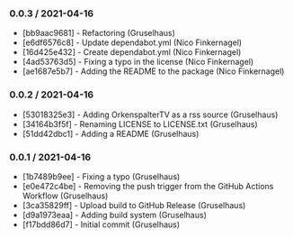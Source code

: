### 0.0.3 / 2021-04-16

- [bb9aac9681] - Refactoring (Gruselhaus)
- [e6df6576c8] - Update dependabot.yml (Nico Finkernagel)
- [16d425e432] - Create dependabot.yml (Nico Finkernagel)
- [4ad53763d5] - Fixing a typo in the license (Nico Finkernagel)
- [ae1687e5b7] - Adding the README to the package (Nico Finkernagel)

### 0.0.2 / 2021-04-16

- [53018325e3] - Adding OrkenspalterTV as a rss source (Gruselhaus)
- [34164b3f5f] - Renaming LICENSE to LICENSE.txt (Gruselhaus)
- [51dd42dbc1] - Adding a README (Gruselhaus)

### 0.0.1 / 2021-04-16

- [1b7489b9ee] - Fixing a typo (Gruselhaus)
- [e0e472c4be] - Removing the push trigger from the GitHub Actions Workflow (Gruselhaus)
- [3ca35829ff] - Upload build to GitHub Release (Gruselhaus)
- [d9a1973eaa] - Adding build system (Gruselhaus)
- [f17bdd86d7] - Initial commit (Gruselhaus)

